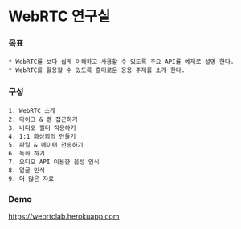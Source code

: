 # WebRTC 연구실 


### 목표

	* WebRTC를 보다 쉽게 이해하고 사용할 수 있도록 주요 API를 예제로 설명 한다.
	* WebRTC를 활용할 수 있도록 흥미로운 응용 주제를 소개 한다.


### 구성

	1. WebRTC 소개
	2. 마이크 & 캠 접근하기
	3. 비디오 필터 적용하기
	4. 1:1 화상회의 만들기
	5. 파일 & 데이터 전송하기
	6. 녹화 하기
	7. 오디오 API 이용한 음성 인식
	8. 얼굴 인식
	9. 더 많은 자료

### Demo
https://webrtclab.herokuapp.com
